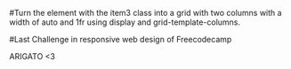 #Turn the element with the item3 class into a grid with two columns with a width of auto and 1fr using display and grid-template-columns.

#Last Challenge in responsive web design of Freecodecamp 

ARIGATO <3